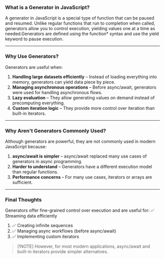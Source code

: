 ### What is a Generator in JavaScript?
A generator in JavaScript is a special type of function that can be paused and resumed.
Unlike regular functions that run to completion when called, generators allow you to control execution, 
yielding values one at a time as needed.Generators are defined using the function* syntax and use the yield keyword to pause execution.

---

### Why Use Generators?
Generators are useful when:

1. **Handling large datasets efficiently** – Instead of loading everything into memory, generators can yield data piece by piece.
2. **Managing asynchronous operations** – Before async/await, generators were used for handling asynchronous flows.
3. **Lazy evaluation** – They allow generating values on demand instead of precomputing everything.
4. **Custom iteration logic** – They provide more control over iteration than built-in iterators.

---
### Why Aren't Generators Commonly Used?
Although generators are powerful, they are not commonly used in modern JavaScript because:

1. **async/await is simpler** – async/await replaced many use cases of generators in async programming.
2. **Harder to understand** – Generators have a different execution model than regular functions.
3. **Performance concerns** – For many use cases, iterators or arrays are sufficient.
---

### Final Thoughts
Generators offer fine-grained control over execution and are useful for: ✅ Streaming data efficiently
1. ✅ Creating infinite sequences
2. ✅ Managing async workflows (before async/await)
3. ✅ Implementing custom iterators

>[!NOTE] However, for most modern applications, async/await and built-in iterators provide simpler alternatives.

